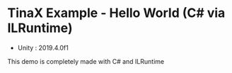 # TinaX Example - Hello World (C#  via ILRuntime)

- Unity : 2019.4.0f1


This demo is completely made with C# and ILRuntime